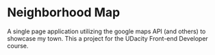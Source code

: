 # Neighborhood Map
A single page application utilizing the google maps API (and others) to showcase my town.  This a project for the UDacity Front-end Developer course.
